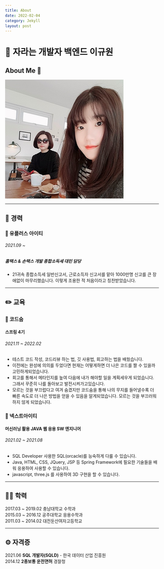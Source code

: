 ```yaml
---
title: About
date: 2022-02-04
category: Jekyll
layout: post
---
```


# 🌱 자라는 개발자 백엔드 이규원
## About Me 👋

![프로필 사진](/assets/img/kyu.jpg)

---

## 🏃 경력 
### 📎 유플러스 아이티 
###### 2021.09 ~
##### 홈택스 & 손택스 개발 종합소득세 대민 담당

* 21귀속 종합소득세 일반신고서, 근로소득자 신고서를 맡아 1000만명 신고를 큰 장애없이 마무리했습니다. 이렇게 조용한 적 처음이라고 칭찬받았습니다. 

---

## ✏️ 교육
### 📎 코드숨
#### 스프링 4기
###### 2021.11 ~ 2022.02

* 테스트 코드 작성, 코드리뷰 하는 법, 깃 사용법, 회고하는 법을 배웠습니다. 
* 이전에는 완성에 의의를 두었다면 현재는 어떻게하면 더 나은 코드를 짤 수 있을까 고민하게되었습니다. 
* 회고를 통해서 메타인지를 높여 다음에 내가 해야할 일을 계획세우게 되었습니다. 그래서 꾸준히 나를 돌아보고 발전시켜가고있습니다. 
* 모르는 것을 부끄럽다고 여겨 숨겼지만 코드숨을 통해 나의 무지를 들어낼수록 더 빠른 속도로 더 나은 방법을 얻을 수 있음을 알게되었습니다. 모르는 것을 부끄러워하지 않게 되었습니다.


### 📎 넥스트아이티
#### 머신러닝 활용 JAVA 웹 응용 SW 엔지니어
###### 2021.02 ~ 2021.08

* SQL Developer 사용한 SQL(orcacle)를 능숙하게 다룰 수 있습니다.
* Java, HTML, CSS, JQuery, JSP 등 Spring Framework에 필요한 기술들을 배워 응용하여 사용할 수 있습니다.
* javascript, three.js 를 사용하여 3D 구현을 할 수 있습니다. 

---
## 👩‍🎓 학력
2017.03 ~ 2019.02 충남대학교 수학과    
2015.03 ~ 2016.12 공주대학교 응용수학과   
2011.03 ~ 2014.02 대전둔산여자고등학교   

---

## ⚙️ 자격증
2021.06 **SQL 개발자(SQLD)** - 한국 데이터 산업 진흥원   
2014.12 **2종보통 운전면허** 경찰청   
